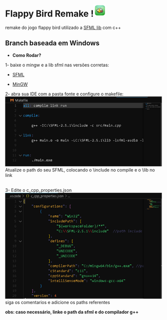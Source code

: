 # Flappy Bird Remake !<img src="assets/game/icon.png" alt= "icon" width=40>
remake do jogo flappy bird utilizado a [SFML lib](https://www.sfml-dev.org/index.php) com c++

## Branch baseada em Windows 
- <strong>Como Rodar?</strong><br>

1- baixe o mingw e a lib sfml nas versões corretas:

- [SFML](https://www.sfml-dev.org/index.php)

- [MinGW](https://www.mingw-w64.org)


2- abra sua IDE com a pasta fonte e configure o makefile:
<img src="assets/game/makefile.png" alt="makefile"> 
Atualize o path do seu SFML, colocando o \include no compile e o \lib no link<br> <br>

3- Edite o c_cpp_properties.json
<img src= "assets/game/json.png" alt="jsoncproperties">
siga os comentarios e adicione os paths referentes

<strong> obs: caso necessário, linke o path da sfml e do compilador g++